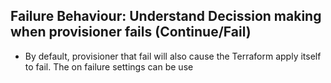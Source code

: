 ## Failure Behaviour: Understand Decission making when provisioner fails (Continue/Fail)
- By default, provisioner that fail will also cause the Terraform apply itself to fail. The on failure settings can be use